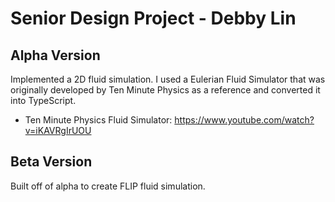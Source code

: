 # Senior Design Project - Debby Lin

## Alpha Version  

Implemented a 2D fluid simulation. I used a Eulerian Fluid Simulator that was originally developed by Ten Minute Physics as a reference and converted it into TypeScript.
- Ten Minute Physics Fluid Simulator: https://www.youtube.com/watch?v=iKAVRgIrUOU 

## Beta Version

Built off of alpha to create FLIP fluid simulation. 

